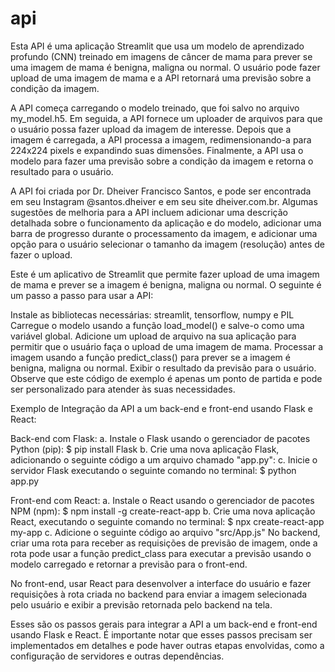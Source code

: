 # api

Esta API é uma aplicação Streamlit que usa um modelo de aprendizado profundo (CNN) treinado em imagens de câncer de mama para prever se uma imagem de mama é benigna, maligna ou normal. O usuário pode fazer upload de uma imagem de mama e a API retornará uma previsão sobre a condição da imagem.

A API começa carregando o modelo treinado, que foi salvo no arquivo my_model.h5. Em seguida, a API fornece um uploader de arquivos para que o usuário possa fazer upload da imagem de interesse. Depois que a imagem é carregada, a API processa a imagem, redimensionando-a para 224x224 pixels e expandindo suas dimensões. Finalmente, a API usa o modelo para fazer uma previsão sobre a condição da imagem e retorna o resultado para o usuário.

A API foi criada por Dr. Dheiver Francisco Santos, e pode ser encontrada em seu Instagram @santos.dheiver e em seu site dheiver.com.br. Algumas sugestões de melhoria para a API incluem adicionar uma descrição detalhada sobre o funcionamento da aplicação e do modelo, adicionar uma barra de progresso durante o processamento da imagem, e adicionar uma opção para o usuário selecionar o tamanho da imagem (resolução) antes de fazer o upload.

Este é um aplicativo de Streamlit que permite fazer upload de uma imagem de mama e prever se a imagem é benigna, maligna ou normal. O seguinte é um passo a passo para usar a API:

Instale as bibliotecas necessárias: streamlit, tensorflow, numpy e PIL
Carregue o modelo usando a função load_model() e salve-o como uma variável global.
Adicione um upload de arquivo na sua aplicação para permitir que o usuário faça o upload de uma imagem de mama.
Processar a imagem usando a função predict_class() para prever se a imagem é benigna, maligna ou normal.
Exibir o resultado da previsão para o usuário.
Observe que este código de exemplo é apenas um ponto de partida e pode ser personalizado para atender às suas necessidades.

Exemplo de Integração da API a um back-end e front-end usando Flask e React:

Back-end com Flask:
a. Instale o Flask usando o gerenciador de pacotes Python (pip):
$ pip install Flask
b. Crie uma nova aplicação Flask, adicionando o seguinte código a um arquivo chamado "app.py":
c. Inicie o servidor Flask executando o seguinte comando no terminal:
$ python app.py

Front-end com React:
a. Instale o React usando o gerenciador de pacotes NPM (npm):
$ npm install -g create-react-app
b. Crie uma nova aplicação React, executando o seguinte comando no terminal:
$ npx create-react-app my-app
c. Adicione o seguinte código ao arquivo "src/App.js"
No backend, criar uma rota para receber as requisições de previsão de imagem, onde a rota pode usar a função predict_class para executar a previsão usando o modelo carregado e retornar a previsão para o front-end.

No front-end, usar React para desenvolver a interface do usuário e fazer requisições à rota criada no backend para enviar a imagem selecionada pelo usuário e exibir a previsão retornada pelo backend na tela.

Esses são os passos gerais para integrar a API a um back-end e front-end usando Flask e React. É importante notar que esses passos precisam ser implementados em detalhes e pode haver outras etapas envolvidas, como a configuração de servidores e outras dependências.
